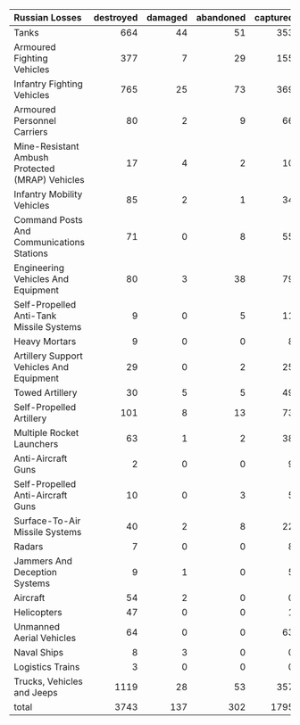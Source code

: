 | Russian Losses                                   |   destroyed |   damaged |   abandoned |   captured |   total |
|:-------------------------------------------------|------------:|----------:|------------:|-----------:|--------:|
| Tanks                                            |         664 |        44 |          51 |        353 |    1112 |
| Armoured Fighting Vehicles                       |         377 |         7 |          29 |        155 |     568 |
| Infantry Fighting Vehicles                       |         765 |        25 |          73 |        369 |    1232 |
| Armoured Personnel Carriers                      |          80 |         2 |           9 |         66 |     157 |
| Mine-Resistant Ambush Protected  (MRAP) Vehicles |          17 |         4 |           2 |         10 |      33 |
| Infantry Mobility Vehicles                       |          85 |         2 |           1 |         34 |     122 |
| Command Posts And Communications Stations        |          71 |         0 |           8 |         55 |     134 |
| Engineering Vehicles And Equipment               |          80 |         3 |          38 |         79 |     200 |
| Self-Propelled Anti-Tank Missile Systems         |           9 |         0 |           5 |         11 |      25 |
| Heavy Mortars                                    |           9 |         0 |           0 |          8 |      17 |
| Artillery Support Vehicles And Equipment         |          29 |         0 |           2 |         25 |      56 |
| Towed Artillery                                  |          30 |         5 |           5 |         49 |      89 |
| Self-Propelled Artillery                         |         101 |         8 |          13 |         73 |     195 |
| Multiple Rocket Launchers                        |          63 |         1 |           2 |         38 |     104 |
| Anti-Aircraft Guns                               |           2 |         0 |           0 |          9 |      11 |
| Self-Propelled Anti-Aircraft Guns                |          10 |         0 |           3 |          5 |      18 |
| Surface-To-Air Missile Systems                   |          40 |         2 |           8 |         22 |      72 |
| Radars                                           |           7 |         0 |           0 |          8 |      15 |
| Jammers And Deception Systems                    |           9 |         1 |           0 |          5 |      15 |
| Aircraft                                         |          54 |         2 |           0 |          0 |      56 |
| Helicopters                                      |          47 |         0 |           0 |          1 |      48 |
| Unmanned Aerial Vehicles                         |          64 |         0 |           0 |         63 |     127 |
| Naval Ships                                      |           8 |         3 |           0 |          0 |      11 |
| Logistics Trains                                 |           3 |         0 |           0 |          0 |       3 |
| Trucks, Vehicles and Jeeps                       |        1119 |        28 |          53 |        357 |    1557 |
| total                                            |        3743 |       137 |         302 |       1795 |    5977 |